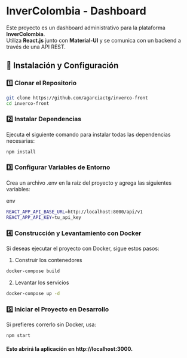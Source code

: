 # InverColombia - Dashboard

Este proyecto es un dashboard administrativo para la plataforma **InverColombia**.  
Utiliza **React.js** junto con **Material-UI** y se comunica con un backend a través de una API REST.

## 🚀 Instalación y Configuración

### 1️⃣ Clonar el Repositorio  
```sh
git clone https://github.com/agarciactg/inverco-front
cd inverco-front
```

### 2️⃣ Instalar Dependencias
Ejecuta el siguiente comando para instalar todas las dependencias necesarias:

```sh
npm install
```

### 3️⃣ Configurar Variables de Entorno
Crea un archivo .env en la raíz del proyecto y agrega las siguientes variables:

env

```sh
REACT_APP_API_BASE_URL=http://localhost:8000/api/v1
REACT_APP_API_KEY=tu_api_key
```

### 4️⃣ Construcción y Levantamiento con Docker
Si deseas ejecutar el proyecto con Docker, sigue estos pasos:

1. Construir los contenedores
```sh
docker-compose build
```

2. Levantar los servicios

```sh
docker-compose up -d
```


### 5️⃣ Iniciar el Proyecto en Desarrollo
Si prefieres correrlo sin Docker, usa:

```sh
npm start
```

#### Esto abrirá la aplicación en http://localhost:3000.
